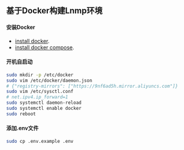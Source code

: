 ## 基于Docker构建Lnmp环境

#### 安装Docker 

- [install docker](http://get.daocloud.io/#install-docker).
- [install docker compose](http://get.daocloud.io/#install-compose).

#### 开机自启动

```bash
sudo mkdir -p /etc/docker
sudo vim /etc/docker/daemon.json
# {"registry-mirrors": ["https://9nf6ad5h.mirror.aliyuncs.com"]}
sudo vim /etc/sysctl.conf
# net.ipv4.ip_forward=1
sudo systemctl daemon-reload
sudo systemctl enable docker
sudo reboot
```

#### 添加.env文件
```bash
sudo cp .env.example .env
```